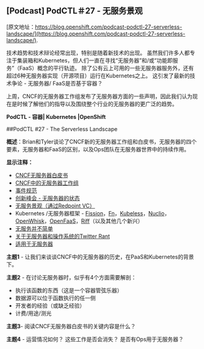 ## [Podcast] PodCTL＃27 - 无服务景观
[原文地址：https://blog.openshift.com/podcast-podctl-27-serverless-landscape/](https://blog.openshift.com/podcast-podctl-27-serverless-landscape/).

技术趋势和技术辩论经常出现，特别是随着新技术的出现。 虽然我们许多人都专注于集装箱和Kubernetes，但人们一直在寻找“无服务器”和/或“功能即服务”（FaaS）概念的平行轨迹。 除了公有云上可用的一些无服务器服务外，还有超过6种无服务器实现（开源项目）运行在Kubernetes之上。 这引发了最新的技术争论 - 无服务器/ FaaS是否基于容器？

上周，CNCF的无服务器工作组发布了无服务器方面的一些声明，因此我们认为现在是时候了解他们的指导以及围绕整个行业的无服务器的更广泛的趋势。

**PodCTL - 容器| Kubernetes |OpenShift**

##PodCTL #27 - The Serverless Landscape

**概述**：Brian和Tyler谈论了CNCF新的无服务器工作组和白皮书，无服务器的四个要素，无服务器和FaaS的区别，以及Ops团队在无服务器世界中的持续作用。

**显示注释：**

* [CNCF无服务器白皮书](https://github.com/cncf/wg-serverless/tree/master/whitepaper#cncf-serverless-whitepaper-v10)    
* [CNCF中的无服务器工作组](https://www.slideshare.net/DanielKrook/event-specifications-state-of-the-serverless-landscape-and-other-news-from-the-cncf-serverless-working-group)  
* [事件规范](https://cloudevents.io/)
* [创新峰会 - 无服务器的状态](http://calcotestudios.com/talks/slides-innovate-summit-2017-state-of-serverless-the-cncf.html#/)
* [无服务景观（通过Redpoint VC）](https://medium.com/memory-leak/serverless-cloud-native-landscape-new-from-redpoint-ventures-and-the-cloud-native-computing-181711d885f7)
*  Kubernetes /无服务器框架 -  [Fission](http://fission.io/)，[Fn](https://fnproject.io/)，[Kubeless](http://kubeless.io/)，[Nuclio](https://nuclio.io/)，[OpenWhisk](https://openwhisk.apache.org/)，[OpenFaaS](https://www.openfaas.com/)，[Riff](https://github.com/projectriff/riff)（以及其他几个新兴）
* [无服务并不简单](https://medium.com/m/global-identity?redirectUrl=https://medium.freecodecamp.org/serverless-is-cheaper-not-simpler-a10c4fc30e49)
* [关于无服务器和操作系统的Twitter Rant](https://twitter.com/ibuildthecloud/status/965781691078868992)
* [适用于无服务器](https://opensource.com/article/17/8/ansible-serverless-applications)

**主题1** - 让我们来谈谈CNCF中的无服务器的历史，在PaaS和Kubernetes的背景下。

**主题2** - 在讨论无服务器时，似乎有4个方面需要解剖：

* 执行该函数的东西（这是一个容器管弦乐器）
* 数据源可以位于函数执行的任一侧
* 开发者的经验（或缺乏经验）
* 计费/用途/测光

**主题3**- 阅读CNCF无服务器白皮书的关键内容是什么？

**主题4** - 运营情况如何？ 这些工作是否会消失？ 是否有Ops用于无服务器？


